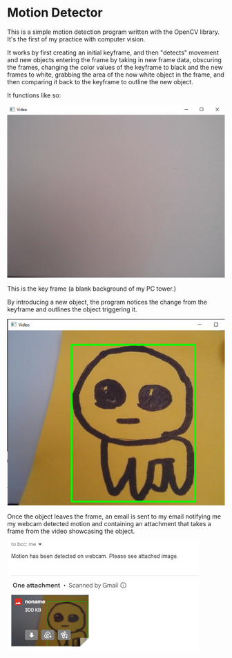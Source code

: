 # Motion Detector


This is a simple motion detection program written with the OpenCV library. It's the first of my practice with computer vision.

It works by first creating an initial keyframe,
and then "detects" movement and new objects entering the frame by taking in new frame data, obscuring the frames, changing
the color values of the keyframe to black and the new frames to white, 
grabbing the area of the now white object in the frame, and then comparing it back to the keyframe to outline the new object.

It functions like so:

![without](examples/without.PNG)

This is the key frame (a blank background of my PC tower.)

By introducing a new object, the program notices the change from the keyframe and outlines
the object triggering it.

![creature](examples/image_with.PNG)

Once the object leaves the frame, an email is sent to my email notifying me my webcam detected motion and containing an 
attachment that takes a frame from the video showcasing the object.

![caught](examples/caught.PNG)
